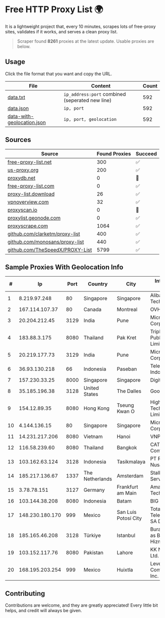 
# Free HTTP Proxy List 🌍

It is a lightweight project that, every 10 minutes, scrapes lots of free-proxy sites, validates if it works, and serves a clean proxy list.


> Scraper found **8261** proxies at the latest update. Usable proxies are below.

## Usage

Click the file format that you want and copy the URL.


|File|Content|Count|
|----|-------|-----|
|[data.txt](https://raw.githubusercontent.com/themiralay/Proxy-List-World/master/data.txt)|`ip_address:port` combined (seperated new line)|592|
|[data.json](https://raw.githubusercontent.com/themiralay/Proxy-List-World/master/data.json)|`ip, port`|592|
|[data-with-geolocation.json](https://raw.githubusercontent.com/themiralay/Proxy-List-World/master/data-with-geolocation.json)|`ip, port, geolocation`|592|

## Sources

|Source|Found Proxies|Succeed|
|------|-------------|-------|
|[free-proxy-list.net](https://free-proxy-list.net)|300|✅|
|[us-proxy.org](https://www.us-proxy.org)|200|✅|
|[proxydb.net](http://proxydb.net)|0|🚫|
|[free-proxy-list.com](https://free-proxy-list.com/?page=&port=&type%5B%5D=http&type%5B%5D=https&up_time=0&search=Search)|0|✅|
|[proxy-list.download](https://www.proxy-list.download/HTTP)|26|✅|
|[vpnoverview.com](https://vpnoverview.com/privacy/anonymous-browsing/free-proxy-servers)|32|✅|
|[proxyscan.io](https://www.proxyscan.io)|0|🚫|
|[proxylist.geonode.com](https://proxylist.geonode.com/api/proxy-list?limit=300&page=1&sort_by=lastChecked&sort_type=desc&protocols=http,https)|0|✅|
|[proxyscrape.com](https://api.proxyscrape.com/v2/?request=displayproxies&protocol=http&timeout=10000&country=all&ssl=all&anonymity=all)|1064|✅|
|[github.com/clarketm/proxy-list](https://raw.githubusercontent.com/clarketm/proxy-list/master/proxy-list-raw.txt)|400|✅|
|[github.com/monosans/proxy-list](https://raw.githubusercontent.com/monosans/proxy-list/main/proxies/http.txt)|440|✅|
|[github.com/TheSpeedX/PROXY-List](https://raw.githubusercontent.com/TheSpeedX/PROXY-List/master/http.txt)|5799|✅|


## Sample Proxies With Geolocation Info

|#|Ip|Port|Country|City|Internet Service Provider|
|-|--|----|-------|----|-------------------------|
|1|8.219.97.248|80|Singapore|Singapore|Alibaba (US) Technology Co., Ltd.|
|2|167.114.107.37|80|Canada|Montreal|OVH SAS|
|3|20.204.212.45|3129|India|Pune|Microsoft Corporation|
|4|183.88.3.175|8080|Thailand|Pak Kret|Triple T Broadband Public Company Limited|
|5|20.219.177.73|3129|India|Pune|Microsoft Corporation|
|6|36.93.130.218|66|Indonesia|Paseban|Telekomunikasi Indonesia|
|7|157.230.33.25|8000|Singapore|Singapore|DigitalOcean, LLC|
|8|35.185.196.38|3128|United States|The Dalles|Google LLC|
|9|154.12.89.35|8080|Hong Kong|Tseung Kwan O|High Family Technology Co., Limited|
|10|4.144.136.15|80|Singapore|Singapore|Microsoft Corporation|
|11|14.231.217.206|8080|Vietnam|Hanoi|VNPT|
|12|116.58.239.60|8080|Thailand|Bangkok|CAT Telecom Public Company Limited|
|13|103.162.63.124|3128|Indonesia|Tasikmalaya|PT Ring Media Nusantara|
|14|185.217.136.67|1337|The Netherlands|Amsterdam|Stallion Network Services Limited|
|15|3.78.78.151|3127|Germany|Frankfurt am Main|Amazon Technologies Inc.|
|16|103.144.38.208|8080|Indonesia|Batam|BIG|
|17|148.230.180.170|999|Mexico|San Luis Potosí City|Total Play Telecomunicaciones SA De CV|
|18|185.165.46.208|3128|Türkiye|Istanbul|Burak Buylu trading as BurtiNET Internet Hizmetleri|
|19|103.152.117.76|8080|Pakistan|Lahore|KK Networks (Pvt) Ltd.|
|20|168.195.203.254|999|Mexico|Huixtla|Level 3 Communications, Inc.|



## Contributing

Contributions are welcome, and they are greatly appreciated! Every
little bit helps, and credit will always be given.

